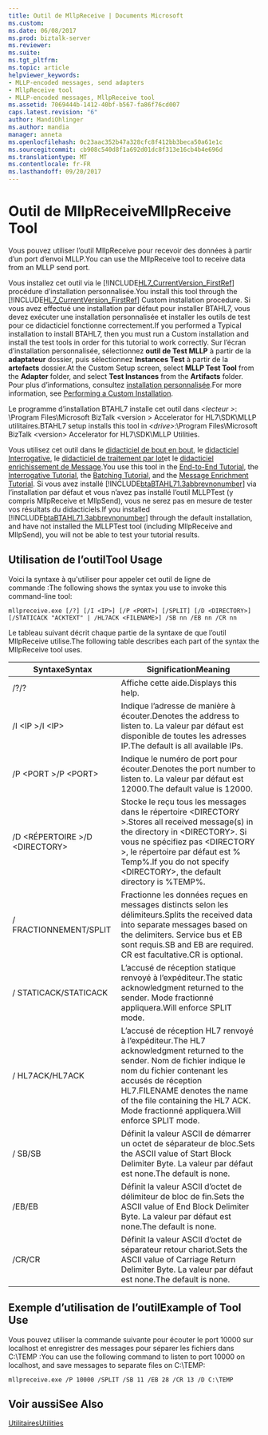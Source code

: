 ```yaml
---
title: Outil de MllpReceive | Documents Microsoft
ms.custom: 
ms.date: 06/08/2017
ms.prod: biztalk-server
ms.reviewer: 
ms.suite: 
ms.tgt_pltfrm: 
ms.topic: article
helpviewer_keywords:
- MLLP-encoded messages, send adapters
- MllpReceive tool
- MLLP-encoded messages, MllpReceive tool
ms.assetid: 7069444b-1412-40bf-b567-fa86f76cd007
caps.latest.revision: "6"
author: MandiOhlinger
ms.author: mandia
manager: anneta
ms.openlocfilehash: 0c23aac352b47a328cfc8f412bb3beca50a61e1c
ms.sourcegitcommit: cb908c540d8f1a692d01dc8f313e16cb4b4e696d
ms.translationtype: MT
ms.contentlocale: fr-FR
ms.lasthandoff: 09/20/2017
---
```

# <a name="mllpreceive-tool"></a><span data-ttu-id="69190-102">Outil de MllpReceive</span><span class="sxs-lookup"><span data-stu-id="69190-102">MllpReceive Tool</span></span>
<span data-ttu-id="69190-103">Vous pouvez utiliser l’outil MllpReceive pour recevoir des données à partir d’un port d’envoi MLLP.</span><span class="sxs-lookup"><span data-stu-id="69190-103">You can use the MllpReceive tool to receive data from an MLLP send port.</span></span>  
  
 <span data-ttu-id="69190-104">Vous installez cet outil via le [!INCLUDE[HL7_CurrentVersion_FirstRef](../../includes/hl7-currentversion-firstref-md.md)] procédure d’installation personnalisée.</span><span class="sxs-lookup"><span data-stu-id="69190-104">You install this tool through the [!INCLUDE[HL7_CurrentVersion_FirstRef](../../includes/hl7-currentversion-firstref-md.md)] Custom installation procedure.</span></span> <span data-ttu-id="69190-105">Si vous avez effectué une installation par défaut pour installer BTAHL7, vous devez exécuter une installation personnalisée et installer les outils de test pour ce didacticiel fonctionne correctement.</span><span class="sxs-lookup"><span data-stu-id="69190-105">If you performed a Typical installation to install BTAHL7, then you must run a Custom installation and install the test tools in order for this tutorial to work correctly.</span></span> <span data-ttu-id="69190-106">Sur l’écran d’installation personnalisée, sélectionnez **outil de Test MLLP** à partir de la **adaptateur** dossier, puis sélectionnez **Instances Test** à partir de la **artefacts** dossier.</span><span class="sxs-lookup"><span data-stu-id="69190-106">At the Custom Setup screen, select **MLLP Test Tool** from the **Adapter** folder, and select **Test Instances** from the **Artifacts** folder.</span></span> <span data-ttu-id="69190-107">Pour plus d’informations, consultez [installation personnalisée](http://msdn.microsoft.com/library/e55c86e1-af63-49ba-8510-d177e1b96692).</span><span class="sxs-lookup"><span data-stu-id="69190-107">For more information, see [Performing a Custom Installation](http://msdn.microsoft.com/library/e55c86e1-af63-49ba-8510-d177e1b96692).</span></span>  
  
 <span data-ttu-id="69190-108">Le programme d’installation BTAHL7 installe cet outil dans  *\<lecteur >*: \Program Files\Microsoft BizTalk \<version > Accelerator for HL7\SDK\MLLP utilitaires.</span><span class="sxs-lookup"><span data-stu-id="69190-108">BTAHL7 setup installs this tool in *\<drive>*:\Program Files\Microsoft BizTalk \<version> Accelerator for HL7\SDK\MLLP Utilities.</span></span>  
  
 <span data-ttu-id="69190-109">Vous utilisez cet outil dans le [didacticiel de bout en bout](../../adapters-and-accelerators/accelerator-hl7/end-to-end-tutorial1.md), le [didacticiel Interrogative](../../adapters-and-accelerators/accelerator-hl7/interrogative-tutorial.md), le [didacticiel de traitement par lot](../../adapters-and-accelerators/accelerator-hl7/batching-tutorial.md)et le [didacticiel enrichissement de Message](../../adapters-and-accelerators/accelerator-hl7/message-enrichment-tutorial.md).</span><span class="sxs-lookup"><span data-stu-id="69190-109">You use this tool in the [End-to-End Tutorial](../../adapters-and-accelerators/accelerator-hl7/end-to-end-tutorial1.md), the [Interrogative Tutorial](../../adapters-and-accelerators/accelerator-hl7/interrogative-tutorial.md), the [Batching Tutorial](../../adapters-and-accelerators/accelerator-hl7/batching-tutorial.md), and the [Message Enrichment Tutorial](../../adapters-and-accelerators/accelerator-hl7/message-enrichment-tutorial.md).</span></span> <span data-ttu-id="69190-110">Si vous avez installé [!INCLUDE[btaBTAHL71.3abbrevnonumber](../../includes/btabtahl71-3abbrevnonumber-md.md)] via l’installation par défaut et vous n’avez pas installé l’outil MLLPTest (y compris MllpReceive et MllpSend), vous ne serez pas en mesure de tester vos résultats du didacticiels.</span><span class="sxs-lookup"><span data-stu-id="69190-110">If you installed [!INCLUDE[btaBTAHL71.3abbrevnonumber](../../includes/btabtahl71-3abbrevnonumber-md.md)] through the default installation, and have not installed the MLLPTest tool (including MllpReceive and MllpSend), you will not be able to test your tutorial results.</span></span>  
  
## <a name="tool-usage"></a><span data-ttu-id="69190-111">Utilisation de l’outil</span><span class="sxs-lookup"><span data-stu-id="69190-111">Tool Usage</span></span>  
 <span data-ttu-id="69190-112">Voici la syntaxe à qu'utiliser pour appeler cet outil de ligne de commande :</span><span class="sxs-lookup"><span data-stu-id="69190-112">The following shows the syntax you use to invoke this command-line tool:</span></span>  
  
```  
mllpreceive.exe [/?] [/I <IP>] [/P <PORT>] [/SPLIT] [/D <DIRECTORY>] [/STATICACK "ACKTEXT" | /HL7ACK <FILENAME>] /SB nn /EB nn /CR nn  
```  
  
 <span data-ttu-id="69190-113">Le tableau suivant décrit chaque partie de la syntaxe de que l’outil MllpReceive utilise.</span><span class="sxs-lookup"><span data-stu-id="69190-113">The following table describes each part of the syntax the MllpReceive tool uses.</span></span>  
  
|<span data-ttu-id="69190-114">Syntaxe</span><span class="sxs-lookup"><span data-stu-id="69190-114">Syntax</span></span>|<span data-ttu-id="69190-115">Signification</span><span class="sxs-lookup"><span data-stu-id="69190-115">Meaning</span></span>|  
|------------|-------------|  
|<span data-ttu-id="69190-116">/?</span><span class="sxs-lookup"><span data-stu-id="69190-116">/?</span></span>|<span data-ttu-id="69190-117">Affiche cette aide.</span><span class="sxs-lookup"><span data-stu-id="69190-117">Displays this help.</span></span>|  
|<span data-ttu-id="69190-118">/I \<IP ></span><span class="sxs-lookup"><span data-stu-id="69190-118">/I \<IP></span></span>|<span data-ttu-id="69190-119">Indique l’adresse de manière à écouter.</span><span class="sxs-lookup"><span data-stu-id="69190-119">Denotes the address to listen to.</span></span> <span data-ttu-id="69190-120">La valeur par défaut est disponible de toutes les adresses IP.</span><span class="sxs-lookup"><span data-stu-id="69190-120">The default is all available IPs.</span></span>|  
|<span data-ttu-id="69190-121">/P \<PORT ></span><span class="sxs-lookup"><span data-stu-id="69190-121">/P \<PORT></span></span>|<span data-ttu-id="69190-122">Indique le numéro de port pour écouter.</span><span class="sxs-lookup"><span data-stu-id="69190-122">Denotes the port number to listen to.</span></span> <span data-ttu-id="69190-123">La valeur par défaut est 12000.</span><span class="sxs-lookup"><span data-stu-id="69190-123">The default value is 12000.</span></span>|  
|<span data-ttu-id="69190-124">/D \<RÉPERTOIRE ></span><span class="sxs-lookup"><span data-stu-id="69190-124">/D \<DIRECTORY></span></span>|<span data-ttu-id="69190-125">Stocke le reçu tous les messages dans le répertoire \<DIRECTORY >.</span><span class="sxs-lookup"><span data-stu-id="69190-125">Stores all received message(s) in the directory in \<DIRECTORY>.</span></span> <span data-ttu-id="69190-126">Si vous ne spécifiez pas \<DIRECTORY >, le répertoire par défaut est % Temp%.</span><span class="sxs-lookup"><span data-stu-id="69190-126">If you do not specify \<DIRECTORY>, the default directory is %TEMP%.</span></span>|  
|<span data-ttu-id="69190-127">/ FRACTIONNEMENT</span><span class="sxs-lookup"><span data-stu-id="69190-127">/SPLIT</span></span>|<span data-ttu-id="69190-128">Fractionne les données reçues en messages distincts selon les délimiteurs.</span><span class="sxs-lookup"><span data-stu-id="69190-128">Splits the received data into separate messages based on the delimiters.</span></span> <span data-ttu-id="69190-129">Service bus et EB sont requis.</span><span class="sxs-lookup"><span data-stu-id="69190-129">SB and EB are required.</span></span> <span data-ttu-id="69190-130">CR est facultative.</span><span class="sxs-lookup"><span data-stu-id="69190-130">CR is optional.</span></span>|  
|<span data-ttu-id="69190-131">/ STATICACK</span><span class="sxs-lookup"><span data-stu-id="69190-131">/STATICACK</span></span>|<span data-ttu-id="69190-132">L’accusé de réception statique renvoyé à l’expéditeur.</span><span class="sxs-lookup"><span data-stu-id="69190-132">The static acknowledgment returned to the sender.</span></span> <span data-ttu-id="69190-133">Mode fractionné appliquera.</span><span class="sxs-lookup"><span data-stu-id="69190-133">Will enforce SPLIT mode.</span></span>|  
|<span data-ttu-id="69190-134">/ HL7ACK</span><span class="sxs-lookup"><span data-stu-id="69190-134">/HL7ACK</span></span>|<span data-ttu-id="69190-135">L’accusé de réception HL7 renvoyé à l’expéditeur.</span><span class="sxs-lookup"><span data-stu-id="69190-135">The HL7 acknowledgment returned to the sender.</span></span> <span data-ttu-id="69190-136">Nom de fichier indique le nom du fichier contenant les accusés de réception HL7.</span><span class="sxs-lookup"><span data-stu-id="69190-136">FILENAME denotes the name of the file containing the HL7 ACK.</span></span> <span data-ttu-id="69190-137">Mode fractionné appliquera.</span><span class="sxs-lookup"><span data-stu-id="69190-137">Will enforce SPLIT mode.</span></span>|  
|<span data-ttu-id="69190-138">/ SB</span><span class="sxs-lookup"><span data-stu-id="69190-138">/SB</span></span>|<span data-ttu-id="69190-139">Définit la valeur ASCII de démarrer un octet de séparateur de bloc.</span><span class="sxs-lookup"><span data-stu-id="69190-139">Sets the ASCII value of Start Block Delimiter Byte.</span></span> <span data-ttu-id="69190-140">La valeur par défaut est none.</span><span class="sxs-lookup"><span data-stu-id="69190-140">The default is none.</span></span>|  
|<span data-ttu-id="69190-141">/EB</span><span class="sxs-lookup"><span data-stu-id="69190-141">/EB</span></span>|<span data-ttu-id="69190-142">Définit la valeur ASCII d’octet de délimiteur de bloc de fin.</span><span class="sxs-lookup"><span data-stu-id="69190-142">Sets the ASCII value of End Block Delimiter Byte.</span></span> <span data-ttu-id="69190-143">La valeur par défaut est none.</span><span class="sxs-lookup"><span data-stu-id="69190-143">The default is none.</span></span>|  
|<span data-ttu-id="69190-144">/CR</span><span class="sxs-lookup"><span data-stu-id="69190-144">/CR</span></span>|<span data-ttu-id="69190-145">Définit la valeur ASCII d’octet de séparateur retour chariot.</span><span class="sxs-lookup"><span data-stu-id="69190-145">Sets the ASCII value of Carriage Return Delimiter Byte.</span></span> <span data-ttu-id="69190-146">La valeur par défaut est none.</span><span class="sxs-lookup"><span data-stu-id="69190-146">The default is none.</span></span>|  
  
## <a name="example-of-tool-use"></a><span data-ttu-id="69190-147">Exemple d’utilisation de l’outil</span><span class="sxs-lookup"><span data-stu-id="69190-147">Example of Tool Use</span></span>  
 <span data-ttu-id="69190-148">Vous pouvez utiliser la commande suivante pour écouter le port 10000 sur localhost et enregistrer des messages pour séparer les fichiers dans C:\TEMP :</span><span class="sxs-lookup"><span data-stu-id="69190-148">You can use the following command to listen to port 10000 on localhost, and save messages to separate files on C:\TEMP:</span></span>  
  
```  
mllpreceive.exe /P 10000 /SPLIT /SB 11 /EB 28 /CR 13 /D C:\TEMP  
```  
  
## <a name="see-also"></a><span data-ttu-id="69190-149">Voir aussi</span><span class="sxs-lookup"><span data-stu-id="69190-149">See Also</span></span>  
 [<span data-ttu-id="69190-150">Utilitaires</span><span class="sxs-lookup"><span data-stu-id="69190-150">Utilities</span></span>](../../adapters-and-accelerators/accelerator-hl7/utilities2.md)